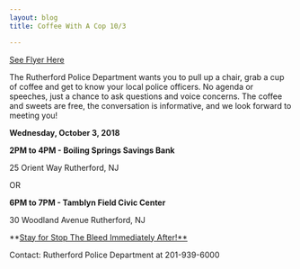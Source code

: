 ```yaml
---
layout: blog
title: Coffee With A Cop 10/3

---
```


[See Flyer Here](https://storage.googleapis.com/static.rutherford-nj.com/police/Coffee%20with%20a%20Cop%202019.pdf)

The Rutherford Police Department wants you to pull up a chair, grab a cup of coffee and get to know
your local police officers. No agenda or speeches, just a chance to ask questions and voice concerns.
The coffee and sweets are free, the conversation is informative, and we look forward to meeting you!

**Wednesday, October 3, 2018**

**2PM to 4PM - Boiling Springs Savings Bank**

25 Orient Way
Rutherford, NJ

OR

**6PM to 7PM - Tamblyn Field Civic Center**

30 Woodland Avenue Rutherford, NJ

**[Stay for Stop The Bleed Immediately After!**](https://storage.googleapis.com/static.rutherford-nj.com/police/police%20blog%20posts/Stop%20the%20Bleed%20Flyer%20Rutherford%20Coaches%20and%20Public%202018.pdf)

Contact: Rutherford Police Department at 201-939-6000

